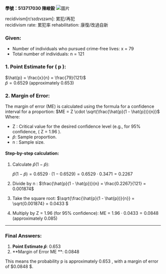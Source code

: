 ****學號：513717030 陳峻毅****
![圖片](https://github.com/user-attachments/assets/57bb90c3-1ce1-478f-9617-1b55a36f0e54)


recidivism[rɪˈsɪdɪvɪzəm]: 累犯/再犯\
recidivism rate: 累犯率
rehabilitation: 康復/改過自新

### Given:
- Number of individuals who pursued crime-free lives: x = 79 
- Total number of individuals:  n = 121 

### 1. **Point Estimate for \( p \):**
$\hat{p} = \frac{x}{n} = \frac{79}{121}$\
$\hat{p} = 0.6529 \text{ (approximately } 0.653 \text{)}$

### 2. **Margin of Error:**
The margin of error (ME) is calculated using the formula for a confidence interval for a proportion:
$ME = Z \cdot \sqrt{\frac{\hat{p}(1 - \hat{p})}{n}}$
Where:
- Z : Critical value for the desired confidence level (e.g., for 95% confidence, \( Z = 1.96 \).
- $\hat{p}$: Sample proportion.
- n : Sample size.

#### Step-by-step calculation:
1. Calculate $\hat{p}$($1 -\hat{p}$):
   
   $\hat{p}(1 - \hat{p}) = 0.6529 \cdot (1 - 0.6529) = 0.6529 \cdot 0.3471 = 0.2267$
   

2. Divide by n :
   $\frac{\hat{p}(1 - \hat{p})}{n} = \frac{0.2267}{121} = 0.001874$
   

3. Take the square root:
   $\sqrt{\frac{\hat{p}(1 - \hat{p})}{n}} = \sqrt{0.001874} = 0.0433 $

4. Multiply by  Z = 1.96  (for 95% confidence):
   ME = $1.96 \cdot 0.0433 = 0.0848 \text{ (approximately } 0.085 \text{)}$

---

### Final Answers:
1. **Point Estimate $\hat{p}$**:  0.653 
2. **Margin of Error ME **:  0.0848

This means the probability  p  is approximately  0.653 , with a margin of error of  $0.0848 \$.
